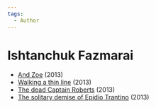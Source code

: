 ```yaml
---
tags:
  - Author
---
```


# Ishtanchuk Fazmarai

- [And Zoe](./andzoe.md) (2013)
- [Walking a thin line](./walkingathinline.md) (2013)
- [The dead Captain Roberts](./thedeadcaptainroberts.md) (2013)
- [The solitary demise of Epidio Trantino](./thesolitarydemiseofepidiotrantino.md) (2013)